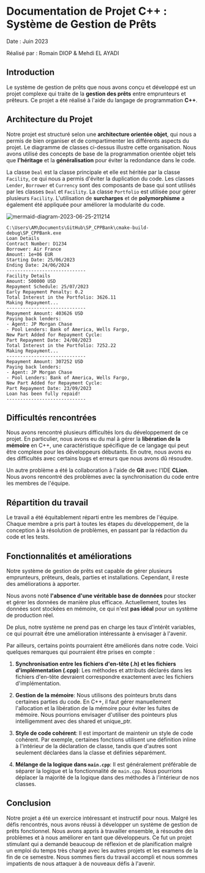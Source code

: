 # Documentation de Projet C++ : Système de Gestion de Prêts

Date : Juin 2023

Réalisé par : Romain DIOP & Mehdi EL AYADI

## Introduction

Le système de gestion de prêts que nous avons conçu et développé est un projet complexe qui traite de la **gestion des prêts** entre emprunteurs et prêteurs. Ce projet a été réalisé à l'aide du langage de programmation **C++**.

## Architecture du Projet

Notre projet est structuré selon une **architecture orientée objet**, qui nous a permis de bien organiser et de compartimenter les différents aspects du projet. Le diagramme de classes ci-dessus illustre cette organisation. Nous avons utilisé des concepts de base de la programmation orientée objet tels que **l'héritage** et la **généralisation** pour éviter la redondance dans le code.

La classe `Deal` est la classe principale et elle est héritée par la classe `Facility`, ce qui nous a permis d'éviter la duplication du code. Les classes `Lender`, `Borrower` et `Currency` sont des composants de base qui sont utilisés par les classes `Deal` et `Facility`. La classe `Portfolio` est utilisée pour gérer plusieurs `Facility`. L'utilisation de **surcharges** et de **polymorphisme** a également été appliquée pour améliorer la modularité du code.


![mermaid-diagram-2023-06-25-211214](https://github.com/EAMehdi/SP_CPPBank/assets/45198822/f52d03c7-8894-4eb2-92a8-7c116e83c398)

```console
C:\Users\AM\Documents\GitHub\SP_CPPBank\cmake-build-debug\SP_CPPBank.exe
Loan Details
Contract Number: D1234
Borrower: Air France
Amount: 1e+06 EUR
Starting Date: 25/06/2023
Ending Date: 24/06/2024
-----------------------------
Facility Details
Amount: 500000 USD
Repayment Schedule: 25/07/2023
Early Repayment Penalty: 0.2
Total Interest in the Portfolio: 3626.11
Making Repayment...
-----------------------------
Repayment Amount: 403626 USD
Paying back lenders:
- Agent: JP Morgan Chase
- Pool Lenders: Bank of America, Wells Fargo,
New Part Added for Repayment Cycle:
Part Repayment Date: 24/08/2023
Total Interest in the Portfolio: 7252.22
Making Repayment...
-----------------------------
Repayment Amount: 307252 USD
Paying back lenders:
- Agent: JP Morgan Chase
- Pool Lenders: Bank of America, Wells Fargo,
New Part Added for Repayment Cycle:
Part Repayment Date: 23/09/2023
Loan has been fully repaid!
-----------------------------

```

## Difficultés rencontrées

Nous avons rencontré plusieurs difficultés lors du développement de ce projet. En particulier, nous avons eu du mal à gérer la **libération de la mémoire** en C++, une caractéristique spécifique de ce langage qui peut être complexe pour les développeurs débutants. En outre, nous avons eu des difficultés avec certains bugs et erreurs que nous avons dû résoudre.

Un autre problème a été la collaboration à l'aide de **Git** avec l'IDE **CLion**. Nous avons rencontré des problèmes avec la synchronisation du code entre les membres de l'équipe.

## Répartition du travail

Le travail a été équitablement réparti entre les membres de l'équipe. Chaque membre a pris part à toutes les étapes du développement, de la conception à la résolution de problèmes, en passant par la rédaction du code et les tests.

## Fonctionnalités et améliorations

Notre système de gestion de prêts est capable de gérer plusieurs emprunteurs, prêteurs, deals, parties et installations. Cependant, il reste des améliorations à apporter.

Nous avons noté **l'absence d'une véritable base de données** pour stocker et gérer les données de manière plus efficace. Actuellement, toutes les données sont stockées en mémoire, ce qui n'est **pas idéal** pour un système de production réel.

De plus, notre système ne prend pas en charge les taux d'intérêt variables, ce qui pourrait être une amélioration intéressante à envisager à l'avenir.

Par ailleurs, certains points pourraient être améliorés dans notre code. Voici quelques remarques qui pourraient être prises en compte :

1. **Synchronisation entre les fichiers d'en-tête (.h) et les fichiers d'implémentation (.cpp)**: Les méthodes et attributs déclarés dans les fichiers d'en-tête devraient correspondre exactement avec les fichiers d'implémentation.

2. **Gestion de la mémoire**: Nous utilisons des pointeurs bruts dans certaines parties du code. En C++, il faut gérer manuellement l'allocation et la libération de la mémoire pour éviter les fuites de mémoire. Nous pourrions envisager d'utiliser des pointeurs plus intelligemment avec des shared et unique_ptr. 

3. **Style de code cohérent**: Il est important de maintenir un style de code cohérent. Par exemple, certaines fonctions utilisent une définition inline à l'intérieur de la déclaration de classe, tandis que d'autres sont seulement déclarées dans la classe et définies séparément.

4. **Mélange de la logique dans `main.cpp`**: Il est généralement préférable de séparer la logique et la fonctionnalité de `main.cpp`. Nous pourrions déplacer la majorité de la logique dans des méthodes à l'intérieur de nos classes.

## Conclusion

Notre projet a été un exercice intéressant et instructif pour nous. Malgré les défis rencontrés, nous avons réussi à développer un système de gestion de prêts fonctionnel. Nous avons appris à travailler ensemble, à résoudre des problèmes et à nous améliorer en tant que développeurs. Ce fut un projet stimulant qui a demandé beaucoup de réflexion et de planification malgrè un emploi du temps très chargé avec les autres projets et les examens de la fin de ce semestre. Nous sommes fiers du travail accompli et nous sommes impatients de nous attaquer à de nouveaux défis à l'avenir.
